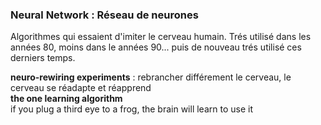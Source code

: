 ### Neural Network : Réseau de neurones

Algorithmes qui essaient d'imiter le cerveau humain.
Trés utilisé dans les années 80, moins dans le années 90... puis de nouveau trés utilisé ces derniers temps.

**neuro-rewiring experiments** : rebrancher différement le cerveau, le cerveau se réadapte et réapprend  
**the one learning algorithm**   
if you plug a third eye to a frog, the brain will learn to use it 
